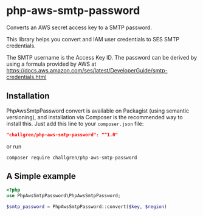 # php-aws-smtp-password
Converts an AWS secret access key to a SMTP password.

This library helps you convert and IAM user credentials to SES SMTP credentials.

The SMTP username is the Access Key ID. The password can be derived by using a formula provided by AWS at https://docs.aws.amazon.com/ses/latest/DeveloperGuide/smtp-credentials.html 

## Installation
PhpAwsSmtpPassword convert is available on Packagist (using semantic versioning), and installation via Composer is the recommended way to install this. Just add this line to your `composer.json` file:
```json
"challgren/php-aws-smtp-password": "^1.0"
```
or run
```
composer require challgren/php-aws-smtp-password
```

## A Simple example

```php
<?php
use PhpAwsSmtpPassword\PhpAwsSmtpPassword;

$smtp_password = PhpAwsSmtpPassword::convert($key, $region)
```
 
